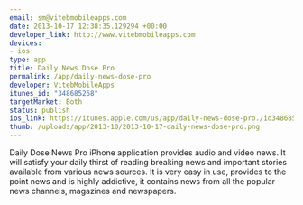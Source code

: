 ```yaml
--- 
email: sm@vitebmobileapps.com
date: 2013-10-17 12:38:35.129294 +00:00
developer_link: http://www.vitebmobileapps.com
devices: 
- ios
type: app
title: Daily News Dose Pro
permalink: /app/daily-news-dose-pro
developer: VitebMobileApps
itunes_id: "348685268"
targetMarket: Both
status: publish
ios_link: https://itunes.apple.com/us/app/daily-news-dose-pro./id348685268?mt=8
thumb: /uploads/app/2013-10/2013-10-17-daily-news-dose-pro.png
---
```


Daily Dose News Pro iPhone application provides audio and video news. It will satisfy your daily thirst of reading breaking news and important stories available from various news sources. It is very easy in use, provides to the point news and is highly addictive, it contains news from all the popular news channels, magazines and newspapers. 
